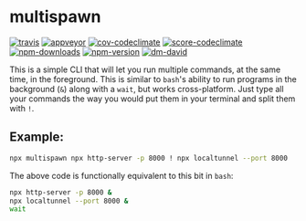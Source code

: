 # multispawn

[![travis][travis.svg]][travis.link]
[![appveyor][appveyor.svg]][appveyor.link]
[![cov-codeclimate][cov-codeclimate.svg]][cov-codeclimate.link]
[![score-codeclimate][score-codeclimate.svg]][score-codeclimate.link]
[![npm-downloads][npm-downloads.svg]][npm.link]
[![npm-version][npm-version.svg]][npm.link]
[![dm-david][dm-david.svg]][dm-david.link]

[travis.svg]: https://travis-ci.com/catdad/multispawn.svg?branch=master
[travis.link]: https://travis-ci.com/catdad/multispawn
[appveyor.svg]: https://ci.appveyor.com/api/projects/status/github/catdad/multispawn?branch=master&svg=true
[appveyor.link]: https://ci.appveyor.com/project/catdad/multispawn
[cov-codeclimate.svg]: https://codeclimate.com/github/catdad/multispawn/badges/coverage.svg
[cov-codeclimate.link]: https://codeclimate.com/github/catdad/multispawn/coverage
[score-codeclimate.svg]: https://codeclimate.com/github/catdad/multispawn/badges/gpa.svg
[score-codeclimate.link]: https://codeclimate.com/github/catdad/multispawn
[npm-downloads.svg]: https://img.shields.io/npm/dm/multispawn.svg
[npm.link]: https://www.npmjs.com/package/multispawn
[npm-version.svg]: https://img.shields.io/npm/v/multispawn.svg
[dm-david.svg]: https://david-dm.org/catdad/multispawn.svg
[dm-david.link]: https://david-dm.org/catdad/multispawn

This is a simple CLI that will let you run multiple commands, at the same time, in the foreground. This is similar to `bash`'s ability to run programs in the background (`&`) along with a `wait`, but works cross-platform. Just type all your commands the way you would put them in your terminal and split them with `!`.

## Example:

```bash
npx multispawn npx http-server -p 8000 ! npx localtunnel --port 8000
```

The above code is functionally equivalent to this bit in `bash`:

```bash
npx http-server -p 8000 &
npx localtunnel --port 8000 &
wait
```
